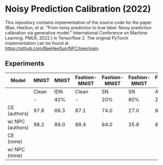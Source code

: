 # Noisy Prediction Calibration (2022)

This repository contains implementation of the source code for the paper (Bae,
HeeSun, et al. "From noisy prediction to true label: Noisy prediction
calibration via generative model." International Conference on Machine
Learning. PMLR, 2022.) in Tensorflow 2. The original PyTorch implementation can
be found at https://github.com/BaeHeeSun/NPC/tree/main.

## Experiments

| Model            | MNIST | MNIST | Fashion-MNIST | Fashion-MNIST | Fashion-MNIST | Fashion-MNIST | Fashion-MNIST | Fashion-MNIST | Fashion-MNIST | Fashion-MNIST | Fashion-MNIST | CIFAR-10 | CIFAR-10 | CIFAR-10 | CIFAR-10 | CIFAR-10 | CIFAR-10 | CIFAR-10 | CIFAR-10 | CIFAR-10 |
|------------------|-------|-------|---------------|---------------|---------------|---------------|---------------|---------------|---------------|---------------|---------------|----------|----------|----------|----------|----------|----------|----------|----------|----------|
|                  | Clean | IDN   | Clean         | SN            | SN            | ASN           | ASN           | IDN           | IDN           | SRIDN         | SRIDN         | Clean    | SN       | SN       | ASN      | ASN      | IDN      | IDN      | SRIDN    | SRIDN    |
|                  | -     | 40%   | -             | 20%           | 80%           | 20%           | 40%           | 20%           | 40%           | 20%           | 40%           | -        | 20%      | 80%      | 20%      | 40%      | 20%      | 40%      | 20%      | 40%      | 20% | 40% | 20% | 40% |
| CE (authors)     | 97.8  | 66.3  | 87.1          | 74.0          | 27.0          | 81.0          | 77.3          | 68.4          | 52.1          | 81.0          | 67.3          | 86.9     | 73.1     | 15.1     | 80.2     | 71.4     | 72.9     | 53.9     | 72.6     | 61.8     |
| w/ NPC (authors) | 98.2  | 89.0  | 88.4          | 84.0          | 35.8          | 85.9          | 86.2          | 82.5          | 74.5          | 81.8          | 69.4          | 89.0     | 80.8     | 17.0     | 84.7     | 78.8     | 80.9     | 59.9     | 74.3     | 64.3     |
| CE (mine)        |       |       |               |               |               |               |               |               |               |               |               |          |          |          |          |          |          |          |          |          |
| w/ NPC (mine)    |       |       |               |               |               |               |               |               |               |               |               |          |          |          |          |          |          |          |          |          |
